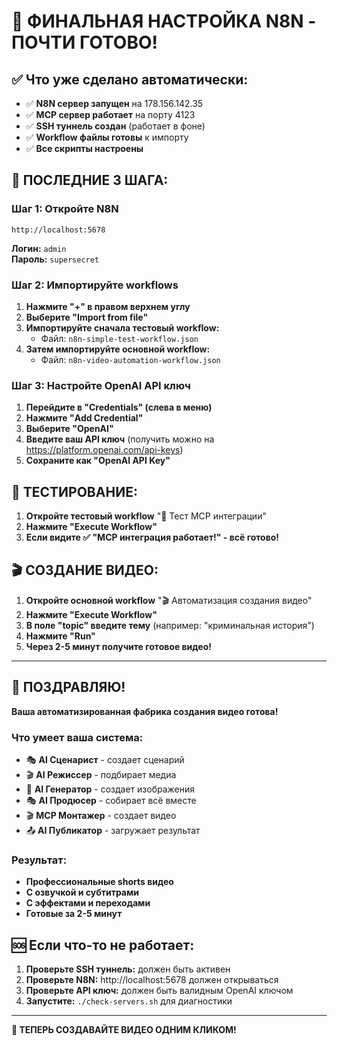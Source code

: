 # 🎉 ФИНАЛЬНАЯ НАСТРОЙКА N8N - ПОЧТИ ГОТОВО!

## ✅ Что уже сделано автоматически:

- ✅ **N8N сервер запущен** на 178.156.142.35
- ✅ **MCP сервер работает** на порту 4123  
- ✅ **SSH туннель создан** (работает в фоне)
- ✅ **Workflow файлы готовы** к импорту
- ✅ **Все скрипты настроены**

## 🚀 ПОСЛЕДНИЕ 3 ШАГА:

### Шаг 1: Откройте N8N
```
http://localhost:5678
```
**Логин:** `admin`  
**Пароль:** `supersecret`

### Шаг 2: Импортируйте workflows

1. **Нажмите "+" в правом верхнем углу**
2. **Выберите "Import from file"**
3. **Импортируйте сначала тестовый workflow:**
   - Файл: `n8n-simple-test-workflow.json`
4. **Затем импортируйте основной workflow:**
   - Файл: `n8n-video-automation-workflow.json`

### Шаг 3: Настройте OpenAI API ключ

1. **Перейдите в "Credentials" (слева в меню)**
2. **Нажмите "Add Credential"**
3. **Выберите "OpenAI"**
4. **Введите ваш API ключ** (получить можно на https://platform.openai.com/api-keys)
5. **Сохраните как "OpenAI API Key"**

## 🧪 ТЕСТИРОВАНИЕ:

1. **Откройте тестовый workflow** "🧪 Тест MCP интеграции"
2. **Нажмите "Execute Workflow"**
3. **Если видите ✅ "MCP интеграция работает!" - всё готово!**

## 🎬 СОЗДАНИЕ ВИДЕО:

1. **Откройте основной workflow** "🎬 Автоматизация создания видео"
2. **Нажмите "Execute Workflow"**
3. **В поле "topic" введите тему** (например: "криминальная история")
4. **Нажмите "Run"**
5. **Через 2-5 минут получите готовое видео!**

---

## 🎊 ПОЗДРАВЛЯЮ!

**Ваша автоматизированная фабрика создания видео готова!**

### Что умеет ваша система:

- 🎭 **AI Сценарист** - создает сценарий
- 🎬 **AI Режиссер** - подбирает медиа
- 🎨 **AI Генератор** - создает изображения
- 🎭 **AI Продюсер** - собирает всё вместе
- 🎬 **MCP Монтажер** - создает видео
- 📤 **AI Публикатор** - загружает результат

### Результат:
- **Профессиональные shorts видео**
- **С озвучкой и субтитрами**
- **С эффектами и переходами**
- **Готовые за 2-5 минут**

## 🆘 Если что-то не работает:

1. **Проверьте SSH туннель:** должен быть активен
2. **Проверьте N8N:** http://localhost:5678 должен открываться
3. **Проверьте API ключ:** должен быть валидным OpenAI ключом
4. **Запустите:** `./check-servers.sh` для диагностики

---

**🚀 ТЕПЕРЬ СОЗДАВАЙТЕ ВИДЕО ОДНИМ КЛИКОМ!**


